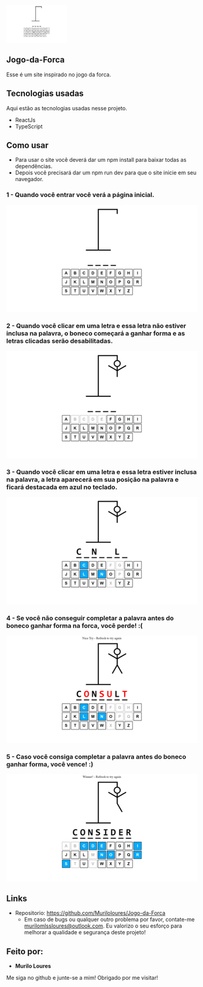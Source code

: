 <img src="https://github.com/Muriloloures/Jogo-da-Forca/blob/master/readme-photos/inicio.png" width="160" height="100" />


## Jogo-da-Forca
Esse é um site inspirado no jogo da forca.


## Tecnologias usadas 

Aqui estão as tecnologias usadas nesse projeto.

* ReactJs
* TypeScript

## Como usar

* Para usar o site você deverá dar um npm install para baixar todas as dependências.
* Depois você precisará dar um npm run dev para que o site inicie em seu navegador.

### 1 - Quando você entrar você verá a página inicial.

![Homepage image](https://github.com/Muriloloures/Jogo-da-Forca/blob/master/readme-photos/inicio.png)

### 2 - Quando você clicar em uma letra e essa letra não estiver inclusa na palavra, o boneco começará a ganhar forma e as letras clicadas serão desabilitadas.

![Posts](https://github.com/Muriloloures/Jogo-da-Forca/blob/master/readme-photos/try-1.png)

### 3 - Quando você clicar em uma letra e essa letra estiver inclusa na palavra, a letra aparecerá em sua posição na palavra e ficará destacada em azul no teclado.

![Post show](https://github.com/Muriloloures/Jogo-da-Forca/blob/master/readme-photos/try-2.png)

### 4 - Se você não conseguir completar a palavra antes do boneco ganhar forma na forca, você perde! :(

![Post show](https://github.com/Muriloloures/Jogo-da-Forca/blob/master/readme-photos/defeat.png)

### 5 - Caso você consiga completar a palavra antes do boneco ganhar forma, você vence! :)

![Post show](https://github.com/Muriloloures/Jogo-da-Forca/blob/master/readme-photos/victory.png)



## Links
  - Repositorio: https://github.com/Muriloloures/Jogo-da-Forca
    - Em caso de bugs ou qualquer outro problema por favor, contate-me
      murilomlssloures@outlook.com. Eu valorizo o seu esforço para melhorar a qualidade e segurança deste projeto!

  ## Feito por:

  * **Murilo Loures** 

  Me siga no github e junte-se a mim!
  Obrigado por me visitar!

